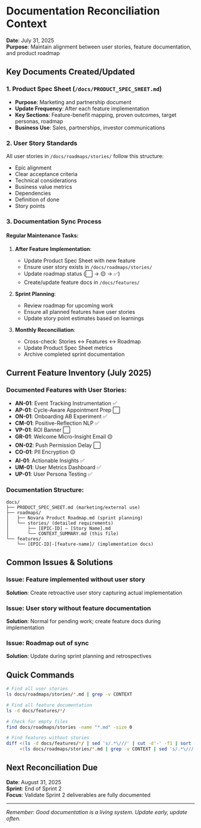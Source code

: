# Documentation Reconciliation Context

**Date**: July 31, 2025  
**Purpose**: Maintain alignment between user stories, feature documentation, and product roadmap

## Key Documents Created/Updated

### 1. Product Spec Sheet (`/docs/PRODUCT_SPEC_SHEET.md`)
- **Purpose**: Marketing and partnership document
- **Update Frequency**: After each feature implementation
- **Key Sections**: Feature-benefit mapping, proven outcomes, target personas, roadmap
- **Business Use**: Sales, partnerships, investor communications

### 2. User Story Standards
All user stories in `/docs/roadmaps/stories/` follow this structure:
- Epic alignment
- Clear acceptance criteria
- Technical considerations
- Business value metrics
- Dependencies
- Definition of done
- Story points

### 3. Documentation Sync Process

#### Regular Maintenance Tasks:
1. **After Feature Implementation**:
   - Update Product Spec Sheet with new feature
   - Ensure user story exists in `/docs/roadmaps/stories/`
   - Update roadmap status (⬜ → 🟡 → ✅)
   - Create/update feature docs in `/docs/features/`

2. **Sprint Planning**:
   - Review roadmap for upcoming work
   - Ensure all planned features have user stories
   - Update story point estimates based on learnings

3. **Monthly Reconciliation**:
   - Cross-check: Stories ↔ Features ↔ Roadmap
   - Update Product Spec Sheet metrics
   - Archive completed sprint documentation

## Current Feature Inventory (July 2025)

### Documented Features with User Stories:
- **AN-01**: Event Tracking Instrumentation ✅
- **AP-01**: Cycle-Aware Appointment Prep ⬜
- **ON-01**: Onboarding AB Experiment ✅
- **CM-01**: Positive-Reflection NLP ✅
- **VP-01**: ROI Banner ⬜
- **GR-01**: Welcome Micro-Insight Email 🟡
- **ON-02**: Push Permission Delay ⬜
- **CO-01**: PII Encryption 🟡
- **AI-01**: Actionable Insights ✅
- **UM-01**: User Metrics Dashboard ✅
- **UP-01**: User Persona Testing ✅

### Documentation Structure:
```
docs/
├── PRODUCT_SPEC_SHEET.md (marketing/external use)
├── roadmaps/
│   ├── Novara Product Roadmap.md (sprint planning)
│   └── stories/ (detailed requirements)
│       ├── [EPIC-ID] — [Story Name].md
│       └── CONTEXT_SUMMARY.md (this file)
└── features/
    └── [EPIC-ID]-[feature-name]/ (implementation docs)
```

## Common Issues & Solutions

### Issue: Feature implemented without user story
**Solution**: Create retroactive user story capturing actual implementation

### Issue: User story without feature documentation  
**Solution**: Normal for pending work; create feature docs during implementation

### Issue: Roadmap out of sync
**Solution**: Update during sprint planning and retrospectives

## Quick Commands

```bash
# Find all user stories
ls docs/roadmaps/stories/*.md | grep -v CONTEXT

# Find all feature documentation
ls -d docs/features/*/

# Check for empty files
find docs/roadmaps/stories -name "*.md" -size 0

# Find features without stories
diff <(ls -d docs/features/*/ | sed 's/.*\///' | cut -d'-' -f1 | sort -u) \
     <(ls docs/roadmaps/stories/*.md | grep -v CONTEXT | sed 's/.*\///' | cut -d' ' -f1 | sort -u)
```

## Next Reconciliation Due
**Date**: August 31, 2025  
**Sprint**: End of Sprint 2  
**Focus**: Validate Sprint 2 deliverables are fully documented

---

*Remember: Good documentation is a living system. Update early, update often.*